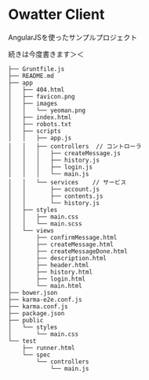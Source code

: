 # Owatter Client

AngularJSを使ったサンプルプロジェクト

続きは今度書きます＞＜

    ├── Gruntfile.js
    ├── README.md
    ├── app
    │   ├── 404.html
    │   ├── favicon.png
    │   ├── images
    │   │   └── yeoman.png
    │   ├── index.html
    │   ├── robots.txt
    │   ├── scripts
    │   │   ├── app.js
    │   │   ├── controllers  // コントローラ
    │   │   │   ├── createMessage.js
    │   │   │   ├── history.js
    │   │   │   ├── login.js
    │   │   │   └── main.js
    │   │   └── services    // サービス
    │   │       ├── account.js
    │   │       ├── contents.js
    │   │       └── history.js
    │   ├── styles
    │   │   ├── main.css
    │   │   └── main.scss
    │   └── views
    │       ├── confirmMessage.html
    │       ├── createMessage.html
    │       ├── createMessageDone.html
    │       ├── description.html
    │       ├── header.html
    │       ├── history.html
    │       ├── login.html
    │       └── main.html
    ├── bower.json
    ├── karma-e2e.conf.js
    ├── karma.conf.js
    ├── package.json
    ├── public
    │   └── styles
    │       └── main.css
    └── test
        ├── runner.html
        └── spec
            └── controllers
                └── main.js


